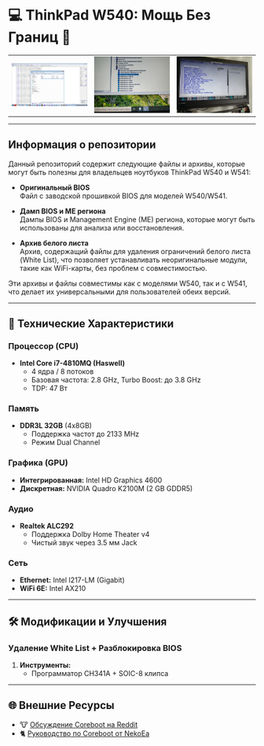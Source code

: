 # 💻 ThinkPad W540: Мощь Без Границ 🚀

<table align="center">
  <tr>
    <td><img src="Images/IMG-20241217-WA0004.jpg" width="180" alt="Дампы"></td>
    <td><img src="Images/IMG-20241219-WA0006.jpg" width="180" alt="Модуль Intel AX210"></td>
    <td><img src="Images/IMG-20241219-WA0005.jpg" width="180" alt="Интерфейс BIOS"></td>
  </tr>
</table>

---

## **Информация о репозитории**

Данный репозиторий содержит следующие файлы и архивы, которые могут быть полезны для владельцев ноутбуков ThinkPad W540 и W541:

- **Оригинальный BIOS**  
  Файл с заводской прошивкой BIOS для моделей W540/W541.

- **Дамп BIOS и ME региона**  
  Дампы BIOS и Management Engine (ME) региона, которые могут быть использованы для анализа или восстановления.

- **Архив белого листа**  
  Архив, содержащий файлы для удаления ограничений белого листа (White List), что позволяет устанавливать неоригинальные модули, такие как WiFi-карты, без проблем с совместимостью.

Эти архивы и файлы совместимы как с моделями W540, так и с W541, что делает их универсальными для пользователей обеих версий.

---

## 🔧 Технические Характеристики

### **Процессор (CPU)**
- **Intel Core i7-4810MQ (Haswell)**  
  - 4 ядра / 8 потоков  
  - Базовая частота: 2.8 GHz, Turbo Boost: до 3.8 GHz  
  - TDP: 47 Вт  

### **Память**
- **DDR3L 32GB** (4x8GB)  
  - Поддержка частот до 2133 MHz  
  - Режим Dual Channel

### **Графика (GPU)**
- **Интегрированная:** Intel HD Graphics 4600  
- **Дискретная:** NVIDIA Quadro K2100M (2 GB GDDR5)  

### **Аудио**
- **Realtek ALC292**  
  - Поддержка Dolby Home Theater v4  
  - Чистый звук через 3.5 мм Jack

### **Сеть**
- **Ethernet:** Intel I217-LM (Gigabit)  
- **WiFi 6E:** Intel AX210 

---

## 🛠 Модификации и Улучшения

### **Удаление White List + Разблокировка BIOS**
1. **Инструменты:**  
   - Программатор CH341A + SOIC-8 клипса

---

## 🌐 Внешние Ресурсы

- 🐮 [Обсуждение Coreboot на Reddit](https://www.reddit.com/r/coreboot/comments/12oeag8/thinkpad_w541_coreboottianocore_guide/)
- 🐈 [Руководство по Coreboot от NekoEa](https://blog.nekoea.red/posts/coreboot/)
